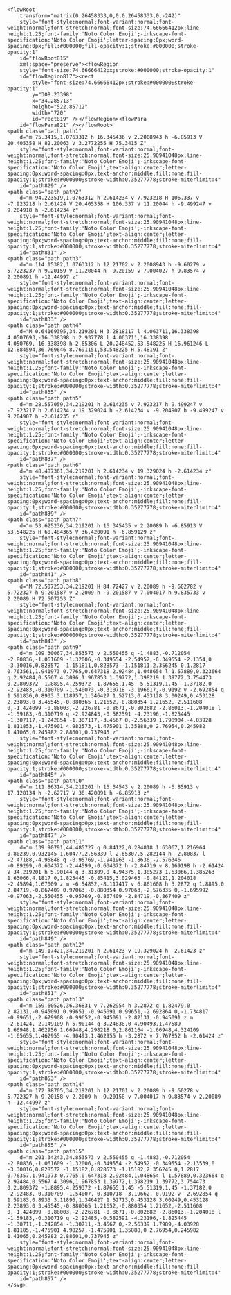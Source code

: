 <div class="outro-container">
    <svg
    xmlns:dc="http://purl.org/dc/elements/1.1/"
    xmlns:cc="http://creativecommons.org/ns#"
    xmlns:rdf="http://www.w3.org/1999/02/22-rdf-syntax-ns#"
    xmlns:svg="http://www.w3.org/2000/svg"
    xmlns="http://www.w3.org/2000/svg"
    width="203mm"
    height="55mm"
    viewBox="0 0 203 55"
    version="1.1"
    id="svg8">
    <defs
        id="defs2" />

    <flowRoot
        transform="matrix(0.26458333,0,0,0.26458333,0,-242)"
        style="font-style:normal;font-variant:normal;font-weight:normal;font-stretch:normal;font-size:74.66666412px;line-height:1.25;font-family:'Noto Color Emoji';-inkscape-font-specification:'Noto Color Emoji';letter-spacing:0px;word-spacing:0px;fill:#000000;fill-opacity:1;stroke:#000000;stroke-opacity:1"
        id="flowRoot815"
        xml:space="preserve"><flowRegion
        style="font-size:74.66666412px;stroke:#000000;stroke-opacity:1"
        id="flowRegion817"><rect
            style="font-size:74.66666412px;stroke:#000000;stroke-opacity:1"
            y="308.23398"
            x="34.285713"
            height="522.85712"
            width="720"
            id="rect819" /></flowRegion><flowPara
        id="flowPara821" /></flowRoot>
    <path class="path path1"
        d="m 75.3415,1.0763312 h 16.345436 v 2.2008943 h -6.85913 V 20.405358 H 82.20063 V 3.2772255 H 75.3415 Z"
        style="font-style:normal;font-variant:normal;font-weight:normal;font-stretch:normal;font-size:25.90941048px;line-height:1.25;font-family:'Noto Color Emoji';-inkscape-font-specification:'Noto Color Emoji';text-align:center;letter-spacing:0px;word-spacing:0px;text-anchor:middle;fill:none;fill-opacity:1;stroke:#000000;stroke-width:0.35277778;stroke-miterlimit:4"
        id="path829" />
    <path class="path path2"
        d="m 94.223519,1.0763312 h 2.614234 v 7.923218 H 106.337 v -7.923218 h 2.61424 V 20.405358 H 106.337 V 11.20044 h -9.499247 v 9.204918 h -2.614234 z"
        style="font-style:normal;font-variant:normal;font-weight:normal;font-stretch:normal;font-size:25.90941048px;line-height:1.25;font-family:'Noto Color Emoji';-inkscape-font-specification:'Noto Color Emoji';text-align:center;letter-spacing:0px;word-spacing:0px;text-anchor:middle;fill:none;fill-opacity:1;stroke:#000000;stroke-width:0.35277778;stroke-miterlimit:4"
        id="path831" />
    <path class="path path3"
        d="m 114.15382,1.0763312 h 12.21702 v 2.2008943 h -9.60279 v 5.7223237 h 9.20159 V 11.20044 h -9.20159 v 7.004027 h 9.83574 v 2.200891 h -12.44997 z"
        style="font-style:normal;font-variant:normal;font-weight:normal;font-stretch:normal;font-size:25.90941048px;line-height:1.25;font-family:'Noto Color Emoji';-inkscape-font-specification:'Noto Color Emoji';text-align:center;letter-spacing:0px;word-spacing:0px;text-anchor:middle;fill:none;fill-opacity:1;stroke:#000000;stroke-width:0.35277778;stroke-miterlimit:4"
        id="path833" />
    <path class="path path4"
        d="M 0.64169395,34.219201 H 3.2818117 l 4.063711,16.338398 4.0507693,-16.338398 h 2.937778 l 4.063711,16.338398 4.050769,-16.338398 h 2.65306 L 20.248452,53.548225 H 16.961246 L 12.884594,36.769646 8.7691151,53.548225 H 5.48191 Z"
        style="font-style:normal;font-variant:normal;font-weight:normal;font-stretch:normal;font-size:25.90941048px;line-height:1.25;font-family:'Noto Color Emoji';-inkscape-font-specification:'Noto Color Emoji';text-align:center;letter-spacing:0px;word-spacing:0px;text-anchor:middle;fill:none;fill-opacity:1;stroke:#000000;stroke-width:0.35277778;stroke-miterlimit:4"
        id="path835" />
    <path class="path path5"
        d="m 28.557059,34.219201 h 2.614235 v 7.923217 h 9.499247 v -7.923217 h 2.614234 v 19.329024 h -2.614234 v -9.204907 h -9.499247 v 9.204907 h -2.614235 z"
        style="font-style:normal;font-variant:normal;font-weight:normal;font-stretch:normal;font-size:25.90941048px;line-height:1.25;font-family:'Noto Color Emoji';-inkscape-font-specification:'Noto Color Emoji';text-align:center;letter-spacing:0px;word-spacing:0px;text-anchor:middle;fill:none;fill-opacity:1;stroke:#000000;stroke-width:0.35277778;stroke-miterlimit:4"
        id="path837" />
    <path class="path path6"
        d="m 48.487361,34.219201 h 2.614234 v 19.329024 h -2.614234 z"
        style="font-style:normal;font-variant:normal;font-weight:normal;font-stretch:normal;font-size:25.90941048px;line-height:1.25;font-family:'Noto Color Emoji';-inkscape-font-specification:'Noto Color Emoji';text-align:center;letter-spacing:0px;word-spacing:0px;text-anchor:middle;fill:none;fill-opacity:1;stroke:#000000;stroke-width:0.35277778;stroke-miterlimit:4"
        id="path839" />
    <path class="path path7"
        d="m 53.625236,34.219201 h 16.345435 v 2.20089 h -6.85913 V 53.548225 H 60.484365 V 36.420091 h -6.859129 z"
        style="font-style:normal;font-variant:normal;font-weight:normal;font-stretch:normal;font-size:25.90941048px;line-height:1.25;font-family:'Noto Color Emoji';-inkscape-font-specification:'Noto Color Emoji';text-align:center;letter-spacing:0px;word-spacing:0px;text-anchor:middle;fill:none;fill-opacity:1;stroke:#000000;stroke-width:0.35277778;stroke-miterlimit:4"
        id="path841" />
    <path class="path path8"
        d="M 72.507253,34.219201 H 84.72427 v 2.20089 h -9.602782 v 5.722327 h 9.201587 v 2.2009 h -9.201587 v 7.004017 h 9.835733 v 2.20089 H 72.507253 Z"
        style="font-style:normal;font-variant:normal;font-weight:normal;font-stretch:normal;font-size:25.90941048px;line-height:1.25;font-family:'Noto Color Emoji';-inkscape-font-specification:'Noto Color Emoji';text-align:center;letter-spacing:0px;word-spacing:0px;text-anchor:middle;fill:none;fill-opacity:1;stroke:#000000;stroke-width:0.35277778;stroke-miterlimit:4"
        id="path843" />
    <path class="path path9"
        d="m 109.30067,34.853573 v 2.550455 q -1.4883,-0.712054 -2.80836,-1.061609 -1.32006,-0.349554 -2.54952,-0.349554 -2.1354,0 -3.30016,0.828572 -1.151811,0.828573 -1.151811,2.356245 0,1.2817 0.763561,1.941973 0.7765,0.647318 2.92484,1.048654 l 1.57889,0.323664 q 2.92484,0.5567 4.3096,1.967853 1.39772,1.398219 1.39772,3.754473 0,2.809372 -1.8895,4.259372 -1.87655,1.45 -5.51319,1.45 -1.37182,0 -2.92483,-0.310709 -1.540073,-0.310718 -3.196617,-0.9192 v -2.692854 q 1.591836,0.8933 3.118957,1.346427 1.52713,0.453128 3.00249,0.453128 2.23893,0 3.45545,-0.880365 1.21652,-0.880354 1.21652,-2.511608 0,-1.424099 -0.88003,-2.226781 -0.8671,-0.802682 -2.86013,-1.204018 l -1.59183,-0.310719 q -2.924843,-0.582591 -4.23196,-1.825445 -1.307117,-1.242854 -1.307117,-3.4567 0,-2.56339 1.798904,-4.03928 1.811853,-1.475901 4.982573,-1.475901 1.35888,0 2.76954,0.245982 1.41065,0.245982 2.88601,0.737945 z"
        style="font-style:normal;font-variant:normal;font-weight:normal;font-stretch:normal;font-size:25.90941048px;line-height:1.25;font-family:'Noto Color Emoji';-inkscape-font-specification:'Noto Color Emoji';text-align:center;letter-spacing:0px;word-spacing:0px;text-anchor:middle;fill:none;fill-opacity:1;stroke:#000000;stroke-width:0.35277778;stroke-miterlimit:4"
        id="path845" />
    <path class="path path10"
        d="m 111.86314,34.219201 h 16.34543 v 2.20089 h -6.85913 v 17.128134 h -2.62717 V 36.420091 h -6.85913 z"
        style="font-style:normal;font-variant:normal;font-weight:normal;font-stretch:normal;font-size:25.90941048px;line-height:1.25;font-family:'Noto Color Emoji';-inkscape-font-specification:'Noto Color Emoji';text-align:center;letter-spacing:0px;word-spacing:0px;text-anchor:middle;fill:none;fill-opacity:1;stroke:#000000;stroke-width:0.35277778;stroke-miterlimit:4"
        id="path847" />
    <path class="path path11"
        d="m 139.90791,44.485727 q 0.84122,0.284818 1.63067,1.216964 0.80239,0.932145 1.60477,2.56339 l 2.65307,5.282144 h -2.80837 l -2.47188,-4.95848 q -0.95769,-1.941963 -1.8636,-2.576346 -0.89299,-0.634372 -2.44599,-0.634372 h -2.84719 v 8.169198 h -2.61424 V 34.219201 h 5.90144 q 3.31309,0 4.94375,1.385273 1.63066,1.385263 1.63066,4.1817 0,1.825445 -0.85415,3.029463 -0.84121,1.204018 -2.45894,1.67009 z m -6.54852,-8.117417 v 6.861608 h 3.2872 q 1.8895,0 2.84719,-0.867409 0.97063,-0.880354 0.97063,-2.576335 0,-1.695992 -0.97063,-2.550455 -0.95769,-0.867409 -2.84719,-0.867409 z"
        style="font-style:normal;font-variant:normal;font-weight:normal;font-stretch:normal;font-size:25.90941048px;line-height:1.25;font-family:'Noto Color Emoji';-inkscape-font-specification:'Noto Color Emoji';text-align:center;letter-spacing:0px;word-spacing:0px;text-anchor:middle;fill:none;fill-opacity:1;stroke:#000000;stroke-width:0.35277778;stroke-miterlimit:4"
        id="path849" />
    <path class="path path12"
        d="m 149.17421,34.219201 h 2.61423 v 19.329024 h -2.61423 z"
        style="font-style:normal;font-variant:normal;font-weight:normal;font-stretch:normal;font-size:25.90941048px;line-height:1.25;font-family:'Noto Color Emoji';-inkscape-font-specification:'Noto Color Emoji';text-align:center;letter-spacing:0px;word-spacing:0px;text-anchor:middle;fill:none;fill-opacity:1;stroke:#000000;stroke-width:0.35277778;stroke-miterlimit:4"
        id="path851" />
    <path class="path path13"
        d="m 159.60526,36.36831 v 7.262954 h 3.2872 q 1.82479,0 2.82131,-0.945091 0.99651,-0.945091 0.99651,-2.692864 0,-1.734817 -0.99651,-2.679908 -0.99652,-0.945091 -2.82131,-0.945091 z m -2.61424,-2.149109 h 5.90144 q 3.24838,0 4.90493,1.47589 1.66948,1.462956 1.66948,4.298218 0,2.861164 -1.66948,4.324109 -1.65655,1.462955 -4.90493,1.462955 h -3.2872 v 7.767852 h -2.61424 z"
        style="font-style:normal;font-variant:normal;font-weight:normal;font-stretch:normal;font-size:25.90941048px;line-height:1.25;font-family:'Noto Color Emoji';-inkscape-font-specification:'Noto Color Emoji';text-align:center;letter-spacing:0px;word-spacing:0px;text-anchor:middle;fill:none;fill-opacity:1;stroke:#000000;stroke-width:0.35277778;stroke-miterlimit:4"
        id="path853" />
    <path class="path path14"
        d="m 172.98705,34.219201 h 12.21701 v 2.20089 h -9.60278 v 5.722327 h 9.20158 v 2.2009 h -9.20158 v 7.004017 h 9.83574 v 2.20089 h -12.44997 z"
        style="font-style:normal;font-variant:normal;font-weight:normal;font-stretch:normal;font-size:25.90941048px;line-height:1.25;font-family:'Noto Color Emoji';-inkscape-font-specification:'Noto Color Emoji';text-align:center;letter-spacing:0px;word-spacing:0px;text-anchor:middle;fill:none;fill-opacity:1;stroke:#000000;stroke-width:0.35277778;stroke-miterlimit:4"
        id="path855" />
    <path class="path path15"
        d="m 201.34243,34.853573 v 2.550455 q -1.4883,-0.712054 -2.80836,-1.061609 -1.32006,-0.349554 -2.54952,-0.349554 -2.13539,0 -3.30016,0.828572 -1.15182,0.828573 -1.15182,2.356245 0,1.2817 0.76357,1.941973 0.7765,0.647318 2.92484,1.048654 l 1.57889,0.323664 q 2.92484,0.5567 4.3096,1.967853 1.39772,1.398219 1.39772,3.754473 0,2.809372 -1.8895,4.259372 -1.87655,1.45 -5.51319,1.45 -1.37182,0 -2.92483,-0.310709 -1.54007,-0.310718 -3.19662,-0.9192 v -2.692854 q 1.59183,0.8933 3.11896,1.346427 1.52713,0.453128 3.00249,0.453128 2.23893,0 3.45545,-0.880365 1.21652,-0.880354 1.21652,-2.511608 0,-1.424099 -0.88003,-2.226781 -0.8671,-0.802682 -2.86013,-1.204018 l -1.59183,-0.310719 q -2.92485,-0.582591 -4.23196,-1.825445 -1.30711,-1.242854 -1.30711,-3.4567 0,-2.56339 1.7989,-4.03928 1.81185,-1.475901 4.98257,-1.475901 1.35888,0 2.76954,0.245982 1.41065,0.245982 2.88601,0.737945 z"
        style="font-style:normal;font-variant:normal;font-weight:normal;font-stretch:normal;font-size:25.90941048px;line-height:1.25;font-family:'Noto Color Emoji';-inkscape-font-specification:'Noto Color Emoji';text-align:center;letter-spacing:0px;word-spacing:0px;text-anchor:middle;fill:none;fill-opacity:1;stroke:#000000;stroke-width:0.35277778;stroke-miterlimit:4"
        id="path857" />
    </svg>
</div>